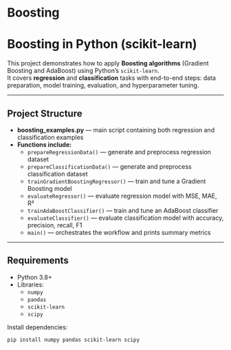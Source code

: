 # Boosting
# Boosting in Python (scikit-learn)

This project demonstrates how to apply **Boosting algorithms** (Gradient Boosting and AdaBoost) using Python’s `scikit-learn`.  
It covers **regression** and **classification** tasks with end-to-end steps: data preparation, model training, evaluation, and hyperparameter tuning.

---

## Project Structure

- **boosting_examples.py** — main script containing both regression and classification examples
- **Functions include:**
  - `prepareRegressionData()` — generate and preprocess regression dataset
  - `prepareClassificationData()` — generate and preprocess classification dataset
  - `trainGradientBoostingRegressor()` — train and tune a Gradient Boosting model
  - `evaluateRegressor()` — evaluate regression model with MSE, MAE, R²
  - `trainAdaBoostClassifier()` — train and tune an AdaBoost classifier
  - `evaluateClassifier()` — evaluate classification model with accuracy, precision, recall, F1
  - `main()` — orchestrates the workflow and prints summary metrics

---

## Requirements

- Python 3.8+
- Libraries:
  - `numpy`
  - `pandas`
  - `scikit-learn`
  - `scipy`

Install dependencies:

```bash
pip install numpy pandas scikit-learn scipy
